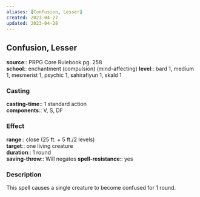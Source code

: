 ```yaml
---
aliases: [Confusion, Lesser]
created: 2023-04-27
updated: 2023-04-28
---
```


## Confusion, Lesser

**source**:: PRPG Core Rulebook pg. 258  
**school**:: enchantment (compulsion) (mind-affecting)
**level**:: bard 1, medium 1, mesmerist 1, psychic 1, sahirafiyun 1, skald 1

### Casting

**casting-time**:: 1 standard action  
**components**:: V, S, DF

### Effect

**range**:: close (25 ft. + 5 ft./2 levels)  
**target**:: one living creature  
**duration**:: 1 round  
**saving-throw**:: Will negates
**spell-resistance**:: yes

### Description

This spell causes a single creature to become confused for 1 round.

